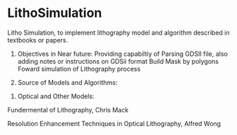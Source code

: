 # LithoSimulation
Litho Simulation, to implement lithography model and algorithm described in textbooks or papers.

1. Objectives in Near future:
  Providing capabiltiy of Parsing GDSII file, also adding notes or instructions on GDSii format
  Build Mask by polygons
  Foward simulation of Lithography process
  
  

2. Source of Models and Algorithms:

1) Optical and Other Models:

Fundermental of Lithography, Chris Mack

Resolution Enhancement Techniques in Optical Lithography, Alfred Wong
